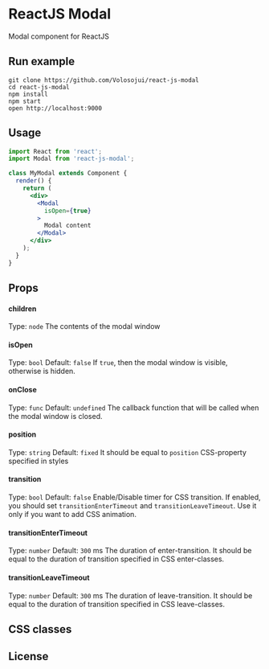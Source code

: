 # ReactJS Modal
Modal component for ReactJS

## Run example

```
git clone https://github.com/Volosojui/react-js-modal
cd react-js-modal
npm install
npm start
open http://localhost:9000
```

## Usage

```jsx
import React from 'react';
import Modal from 'react-js-modal';

class MyModal extends Component {
  render() {
    return (
      <div>
        <Modal
          isOpen={true}
        >
          Modal content
        </Modal>
      </div>
    );
  }
}

```

## Props

#### children
Type: `node`
The contents of the modal window

#### isOpen
Type: `bool`
Default: `false`
If `true`, then the modal window is visible, otherwise is hidden.

#### onClose
Type: `func`
Default: `undefined`
The callback function that will be called when the modal window is closed.

#### position
Type: `string`
Default: `fixed`
It should be equal to `position` CSS-property specified in styles

#### transition
Type: `bool`
Default: `false`
Enable/Disable timer for CSS transition. If enabled, you should set `transitionEnterTimeout` and `transitionLeaveTimeout`.
Use it only if you want to add CSS animation.

#### transitionEnterTimeout
Type: `number`
Default: `300` ms
The duration of enter-transition. It should be equal to the duration of transition specified in CSS enter-classes.

#### transitionLeaveTimeout
Type: `number`
Default: `300` ms
The duration of leave-transition. It should be equal to the duration of transition specified in CSS leave-classes.

## CSS classes

## License